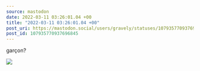 ```yaml
---
source: mastodon
date: 2022-03-11 03:26:01.04 +00
title: "2022-03-11 03:26:01.04 +00"
post_uri: https://mastodon.social/users/gravely/statuses/107935770937696845
post_id: 107935770937696845
---
```

garçon?


![](/images/107935770870794021.jpg)

